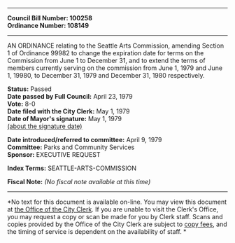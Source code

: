 * * * * *  
  
**Council Bill Number: [](#h0)[](#h2)100258**   
**Ordinance Number: 108149**  
  
* * * * *  
  
AN ORDINANCE relating to the Seattle Arts Commission, amending Section 1 of Ordinance 99982 to change the expiration date for terms on the Commission from June 1 to December 31, and to extend the terms of members currently serving on the commission from June 1, 1979 and June 1, 19980, to December 31, 1979 and December 31, 1980 respectively.  
  
**Status:** Passed   
**Date passed by Full Council:** April 23, 1979   
**Vote:** 8-0   
**Date filed with the City Clerk:** May 1, 1979   
**Date of Mayor's signature:** May 1, 1979   
[(about the signature date)](/~public/approvaldate.htm)   
  
  
**Date introduced/referred to committee:** April 9, 1979   
**Committee:** Parks and Community Services   
**Sponsor:** EXECUTIVE REQUEST   
  
**Index Terms:** SEATTLE-ARTS-COMMISSION  
  
**Fiscal Note:** *(No fiscal note available at this time)*  
  
* * * * *  
  
*No text for this document is available on-line. You may view this document at [the Office of the City Clerk](http://www.seattle.gov/leg/clerk/contactUs.htm). If you are unable to visit the Clerk's Office, you may request a copy or scan be made for you by Clerk staff. Scans and copies provided by the Office of the City Clerk are subject to [copy fees](http://clerk.seattle.gov/~public/clerkfees.htm), and the timing of service is dependent on the availability of staff. *  
  
  
